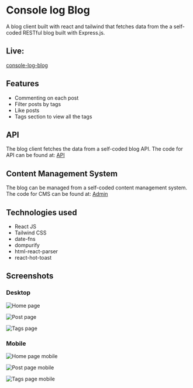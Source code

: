 # Console log Blog

A blog client built with react and tailwind that fetches data from the a self-coded RESTful blog built with Express.js.

## Live:

[console-log-blog](https://console-log-blog.vercel.app/)

## Features

- Commenting on each post
- Filter posts by tags
- Like posts
- Tags section to view all the tags

## API

The blog client fetches the data from a self-coded blog API. The code for API can be found at: [API](https://github.com/SaiSahithPolimera/console-log-api)

## Content Management System

The blog can be managed from a self-coded content management system. The code for CMS can be found at: [Admin](https://github.com/SaiSahithPolimera/console-log-admin)


## Technologies used

- React JS
- Tailwind CSS
- date-fns
- dompurify
- html-react-parser
- react-hot-toast

## Screenshots

### Desktop

![Home page](home.png)

![Post page](blogPost.png)

![Tags page](image.png)

### Mobile

![Home page mobile](homePageMobile.png)

![Post page mobile](blogPostPageMobile.png)

![Tags page mobile](tagsPageMobile.png)
